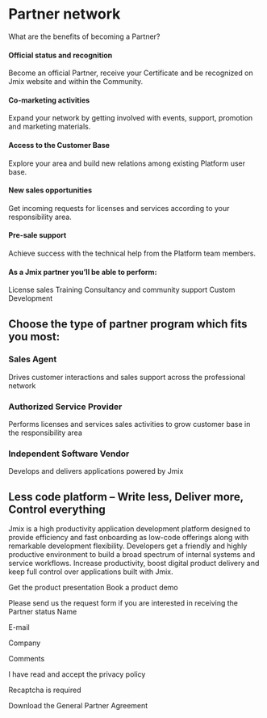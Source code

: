 # Partner network

What are the benefits of becoming a Partner? 

#### Official status and recognition
Become an official Partner, receive your Certificate and be recognized on Jmix website and within the Community.

#### Co-marketing activities
Expand your network by getting involved with events, support, promotion and marketing materials.

#### Access to the Customer Base
Explore your area and build new relations among existing Platform user base.

#### New sales opportunities
Get incoming requests for licenses and services according to your responsibility area.

#### Pre-sale support
Achieve success with the technical help from the Platform team members.

#### As a Jmix partner you’ll be able to perform:

License sales
Training
Consultancy and community support
Custom Development


## Choose the type of partner program which fits you most:

### Sales Agent
Drives customer interactions and sales support across the professional network

### Authorized Service Provider
Performs licenses and services sales activities to grow customer base in the responsibility area

### Independent Software Vendor
Develops and delivers applications powered by Jmix


## Less code platform – Write less, Deliver more, Control everything

Jmix is a high productivity application development platform designed to provide efficiency and fast onboarding as low-code offerings along with remarkable development flexibility. Developers get a friendly and highly productive environment to build a broad spectrum of internal systems and service workflows. Increase productivity, boost digital product delivery and keep full control over applications built with Jmix.

Get the product presentation
Book a product demo

Please send us the request form if you are interested in receiving the Partner status
Name 

E-mail 

Company 

Comments 


I have read and accept the privacy policy

Recaptcha is required

Download the General Partner Agreement 
